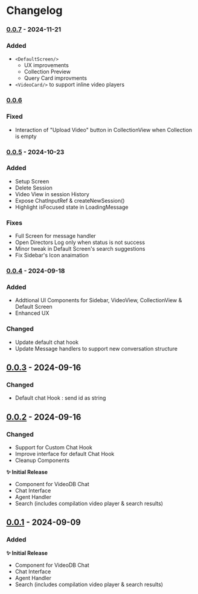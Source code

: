 # Changelog

### [0.0.7]() - 2024-11-21


### Added
- `<DefaultScreen/>`
    - UX improvements
    - Collection Preview
    - Query Card improvments
- `<VideoCard/>` to support inline video players

### [0.0.6]()

### Fixed

- Interaction of "Upload Video" button in CollectionView when Collection is empty

### [0.0.5]() - 2024-10-23

### Added

- Setup Screen
- Delete Session
- Video View in session History
- Expose ChatInputRef & createNewSession()
- Highlight isFocused state in LoadingMessage 

### Fixes

- Full Screen for <ChatVideo/> message handler
- Open Directors Log only when status is not success
- Minor tweak in Default Screen's search suggestions
- Fix Sidebar's Icon anaimation

### [0.0.4]() - 2024-09-18

### Added

- Addtional UI Components for Sidebar, VideoView, CollectionView & Default Screen
- Enhanced UX

### Changed

- Update default chat hook
- Update Message handlers to support new conversation structure

## [0.0.3]() - 2024-09-16

### Changed

- Default chat Hook : send id as string

## [0.0.2]() - 2024-09-16

### Changed

- Support for Custom Chat Hook
- Improve interface for default Chat Hook
- Cleanup Components

**✨ Initial Release**

- Component for VideoDB Chat
- Chat Interface
- Agent Handler
- Search (includes compilation video player & search results)

## [0.0.1]() - 2024-09-09

### Added

**✨ Initial Release**

- Component for VideoDB Chat
- Chat Interface
- Agent Handler
- Search (includes compilation video player & search results)

